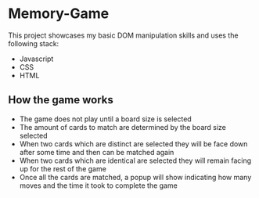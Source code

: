 # Memory-Game

This project showcases my basic DOM manipulation skills and uses the following stack:
- Javascript
- CSS
- HTML

## How the game works
- The game does not play until a board size is selected
- The amount of cards to match are determined by the board size selected
- When two cards which are distinct are selected they will be face down after some time and then can be matched again
- When two cards which are identical are selected they will remain facing up for the rest of the game
- Once all the cards are matched, a popup will show indicating how many moves and the time it took to complete the game
